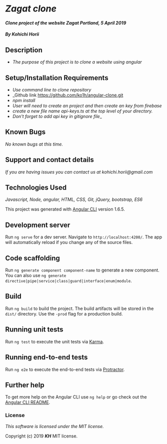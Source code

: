 # _Zagat clone_

#### _Clone project of the website Zagat Portland, 5 April 2019_

#### _By Kohichi Horii_

## Description

* _The purpose of this project is to clone a website using angular_

## Setup/Installation Requirements

* _Use command line to clone repository_
* _Github link https://github.com/ko1h/angular-clone.git
* _npm install_
* _User will need to create an project and then create an key from firebase_
* _create a new file name api-keys.ts at the top level of your directory._
* _Don't forget to add api key in gitignore file__

## Known Bugs

_No known bugs at this time._

## Support and contact details

_If you are having issues you can contact us at kohichi.horii@gmail.com_

## Technologies Used

_Javascript, Node, angular, HTML, CSS, Git, jQuery, bootstrap, ES6_

This project was generated with [Angular CLI](https://github.com/angular/angular-cli) version 1.6.5.

## Development server

Run `ng serve` for a dev server. Navigate to `http://localhost:4200/`. The app will automatically reload if you change any of the source files.

## Code scaffolding

Run `ng generate component component-name` to generate a new component. You can also use `ng generate directive|pipe|service|class|guard|interface|enum|module`.

## Build

Run `ng build` to build the project. The build artifacts will be stored in the `dist/` directory. Use the `-prod` flag for a production build.

## Running unit tests

Run `ng test` to execute the unit tests via [Karma](https://karma-runner.github.io).

## Running end-to-end tests

Run `ng e2e` to execute the end-to-end tests via [Protractor](http://www.protractortest.org/).

## Further help

To get more help on the Angular CLI use `ng help` or go check out the [Angular CLI README](https://github.com/angular/angular-cli/blob/master/README.md).



### License

*This software is licensed under the MIT license.*

Copyright (c) 2019 **_KH_** MIT license.
